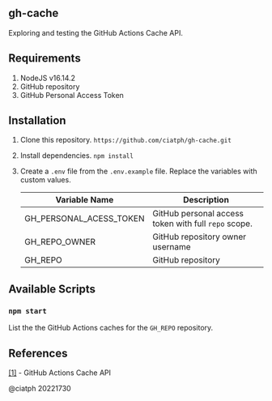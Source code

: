 ## gh-cache

Exploring and testing the GitHub Actions Cache API.

## Requirements

1. NodeJS v16.14.2
2. GitHub repository
3. GitHub Personal Access Token

## Installation

1. Clone this repository.
`https://github.com/ciatph/gh-cache.git`

2. Install dependencies.
`npm install`

3. Create a `.env` file from the `.env.example` file. Replace the variables with custom values.

   | Variable Name           | Description                                          |
   | ----------------------- | ---------------------------------------------------- |
   | GH_PERSONAL_ACESS_TOKEN | GitHub personal access token with full `repo` scope. |
   | GH_REPO_OWNER           | GitHub repository owner username                     |
   | GH_REPO                 | GitHub repository                                    |


## Available Scripts

### `npm start`

List the the GitHub Actions caches for the `GH_REPO` repository.

## References

[[1]](https://docs.github.com/en/rest/actions/cache) - GitHub Actions Cache API

@ciatph
20221730

